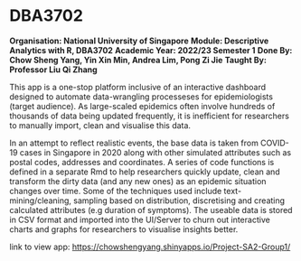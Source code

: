 # DBA3702
**Organisation: National University of Singapore** 
**Module: Descriptive Analytics with R, DBA3702** 
**Academic Year: 2022/23 Semester 1** 
**Done By: Chow Sheng Yang, Yin Xin Min, Andrea Lim, Pong Zi Jie** 
**Taught By: Professor Liu Qi Zhang** 

This app is a one-stop platform inclusive of an interactive dashboard designed to automate data-wrangling processeses for epidemiologists (target audience). As large-scaled epidemics often involve hundreds of thousands of data being updated frequently, it is inefficient for researchers to manually import, clean and visualise this data. 

In an attempt to reflect realistic events, the base data is taken from COVID-19 cases in Singapore in 2020 along with other simulated attributes such as postal codes, addresses and coordinates. A series of code functions is defined in a separate Rmd to help researchers quickly update, clean and transform the dirty data (and any new ones) as an epidemic situation changes over time. Some of the techniques used include text-mining/cleaning, sampling based on distribution, discretising and creating calculated attributes (e.g duration of symptoms). The useable data is stored in CSV format and imported into the UI/Server to churn out interactive charts and graphs for researchers to visualise insights better.


link to view app: https://chowshengyang.shinyapps.io/Project-SA2-Group1/
